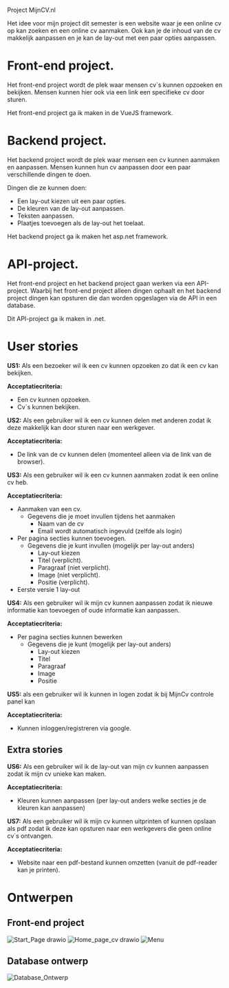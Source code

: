 ﻿Project MijnCV.nl

Het idee voor mijn project dit semester is een website waar je een online cv op kan zoeken en een online cv aanmaken. Ook kan je de inhoud van de cv makkelijk aanpassen en je kan de lay-out met een paar opties aanpassen.

# Front-end project.
Het front-end project wordt de plek waar mensen cv`s kunnen opzoeken en bekijken. Mensen kunnen hier ook via een link een specifieke cv door sturen.

Het front-end project ga ik maken in de VueJS framework.

# Backend project.
Het backend project wordt de plek waar mensen een cv kunnen aanmaken en aanpassen. Mensen kunnen hun cv aanpassen door een paar verschillende dingen te doen.

Dingen die ze kunnen doen:

- Een lay-out kiezen uit een paar opties.
- De kleuren van de lay-out aanpassen.
- Teksten aanpassen.
- Plaatjes toevoegen als de lay-out het toelaat.

Het backend project ga ik maken het asp.net framework.

# API-project.
Het front-end project en het backend project gaan werken via een API-project. Waarbij het front-end project alleen dingen ophaalt en het backend project dingen kan opsturen die dan worden opgeslagen via de API in een database.

Dit API-project ga ik maken in .net.


# User stories

**US1:**  Als een bezoeker wil ik een cv kunnen opzoeken zo dat ik een cv kan bekijken.

**Acceptatiecriteria:**

- Een cv kunnen opzoeken.
- Cv`s kunnen bekijken.

**US2:**   Als een gebruiker wil ik een cv kunnen delen met anderen zodat ik deze makkelijk kan door sturen naar een werkgever.

**Acceptatiecriteria:**

- De link van de cv kunnen delen (momenteel alleen via de link van de browser).

**US3:**   Als een gebruiker wil ik een cv kunnen aanmaken zodat ik een online cv heb.

**Acceptatiecriteria:**

- Aanmaken van een cv.
  - Gegevens die je moet invullen tijdens het aanmaken
    - Naam van de cv
    - Email wordt automatisch ingevuld (zelfde als login)
- Per pagina secties kunnen toevoegen.
  - Gegevens die je kunt invullen (mogelijk per lay-out anders)
    - Lay-out kiezen
    - Titel (verplicht).
    - Paragraaf (niet verplicht).
    - Image (niet verplicht).
    - Positie (verplicht).
- Eerste versie 1 lay-out

**US4:**   Als een gebruiker wil ik mijn cv kunnen aanpassen zodat ik nieuwe informatie kan toevoegen of oude informatie kan aanpassen.

**Acceptatiecriteria:**

- Per pagina secties kunnen bewerken
  - Gegevens die je kunt (mogelijk per lay-out anders)
    - Lay-out kiezen
    - Titel
    - Paragraaf
    - Image
    - Positie



**US5:** als een gebruiker wil ik kunnen in logen zodat ik bij MijnCv controle panel kan

**Acceptatiecriteria:**

- Kunnen inloggen/registreren via google.
## Extra stories

**US6:**   Als een gebruiker wil ik de lay-out van mijn cv kunnen aanpassen zodat ik mijn cv unieke kan maken.

**Acceptatiecriteria:**

- Kleuren kunnen aanpassen (per lay-out anders welke secties je de kleuren kan aanpassen)

**US7:**   Als een gebruiker wil ik mijn cv kunnen uitprinten of kunnen opslaan als pdf zodat ik deze kan opsturen naar een werkgevers die geen online cv`s ontvangen.

**Acceptatiecriteria:**

- Website naar een pdf-bestand kunnen omzetten (vanuit de pdf-reader kan je printen).


# Ontwerpen

## Front-end project

![Start_Page drawio](https://user-images.githubusercontent.com/39116329/194814239-b69d076b-8088-4df8-bc4c-35dd7779649d.png)
![Home_page_cv drawio](https://user-images.githubusercontent.com/39116329/194814242-a0daa3c4-d9c0-43ac-a52d-4070282092ed.png)
![Menu](https://user-images.githubusercontent.com/39116329/194814243-67850d07-d0c6-4b42-b018-2b80f6df7c2e.png)

## Database ontwerp

![Database_Ontwerp](https://user-images.githubusercontent.com/39116329/194814199-476c230a-e0aa-4082-9735-1d0ef58a2e27.png)
